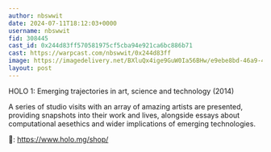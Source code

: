 ```yaml
---
author: nbswwit
date: 2024-07-11T18:12:03+0000
username: nbswwit
fid: 308445
cast_id: 0x244d83ff570581975cf5cba94e921ca6bc886b71
cast: https://warpcast.com/nbswwit/0x244d83ff
image: https://imagedelivery.net/BXluQx4ige9GuW0Ia56BHw/e9ebe8bd-46a9-432f-4b41-f1c09c523400/original
layout: post
---
```

HOLO 1: Emerging trajectories in art, science and technology (2014)  
  
A series of studio visits with an array of amazing artists are presented, providing snapshots into their work and lives, alongside essays about computational aesethics and wider implications of emerging technologies.   
  
📖: https://www.holo.mg/shop/  

<img src='https://imagedelivery.net/BXluQx4ige9GuW0Ia56BHw/e9ebe8bd-46a9-432f-4b41-f1c09c523400/original' alt='' referrerpolicy='no-referrer'/>
<img src='https://imagedelivery.net/BXluQx4ige9GuW0Ia56BHw/ad4404af-5c37-4f65-b66b-451d8eb00e00/original' alt='' referrerpolicy='no-referrer'/>